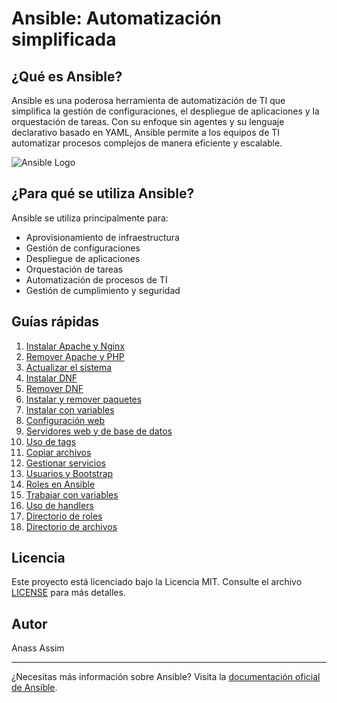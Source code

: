 # Ansible: Automatización simplificada

## ¿Qué es Ansible?

Ansible es una poderosa herramienta de automatización de TI que simplifica la gestión de configuraciones, el despliegue de aplicaciones y la orquestación de tareas. Con su enfoque sin agentes y su lenguaje declarativo basado en YAML, Ansible permite a los equipos de TI automatizar procesos complejos de manera eficiente y escalable.

![Ansible Logo](https://www.strsistemas.com/sites/default/files/imagen_ansible.jpg)

## ¿Para qué se utiliza Ansible?

Ansible se utiliza principalmente para:

- Aprovisionamiento de infraestructura
- Gestión de configuraciones
- Despliegue de aplicaciones
- Orquestación de tareas
- Automatización de procesos de TI
- Gestión de cumplimiento y seguridad

## Guías rápidas

1. [Instalar Apache y Nginx](./1-apt_apache_nginx.yml)
2. [Remover Apache y PHP](./2-remove_apache_php.yml)
3. [Actualizar el sistema](./3-upgrade.yml)
4. [Instalar DNF](./4-Install_dnf.yml)
5. [Remover DNF](./5-remove_dnf.yml)
6. [Instalar y remover paquetes](./6-Install-Remove-Packages.yml)
7. [Instalar con variables](./7-Install-Variables.yml)
8. [Configuración web](./8-Web.yml)
9. [Servidores web y de base de datos](./9-Web-db_servers.yml)
10. [Uso de tags](./10-Tags.yml)
11. [Copiar archivos](./11-Copy-Files.yml)
12. [Gestionar servicios](./12-Services.yml)
13. [Usuarios y Bootstrap](./13-Users-Bootstrap.yml)
14. [Roles en Ansible](./14-Roles.yml)
15. [Trabajar con variables](./15-Variables.yml)
16. [Uso de handlers](./16-Handlers.yml)
17. [Directorio de roles](./roles)
18. [Directorio de archivos](./files)



## Licencia

Este proyecto está licenciado bajo la Licencia MIT. Consulte el archivo [LICENSE](LICENSE) para más detalles.

## Autor

Anass Assim

---

¿Necesitas más información sobre Ansible? Visita la [documentación oficial de Ansible](https://docs.ansible.com/).
